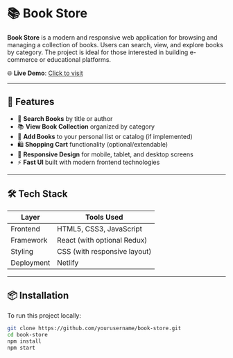 # 📚 Book Store

**Book Store** is a modern and responsive web application for browsing and managing a collection of books. Users can search, view, and explore books by category. The project is ideal for those interested in building e-commerce or educational platforms.

🌐 **Live Demo**: [Click to visit](https://tiny-haupia-324cc4.netlify.app/)

---

## 🚀 Features

- 🔎 **Search Books** by title or author
- 📚 **View Book Collection** organized by category
- 🧾 **Add Books** to your personal list or catalog (if implemented)
- 🛍️ **Shopping Cart** functionality (optional/extendable)
- 📱 **Responsive Design** for mobile, tablet, and desktop screens
- ⚡ **Fast UI** built with modern frontend technologies

---

## 🛠️ Tech Stack

| Layer     | Tools Used                        |
|-----------|-----------------------------------|
| Frontend  | HTML5, CSS3, JavaScript           |
| Framework | React (with optional Redux)       |
| Styling   | CSS (with responsive layout)      |
| Deployment| Netlify                           |

---

## 📦 Installation

To run this project locally:

```bash
git clone https://github.com/yourusername/book-store.git
cd book-store
npm install
npm start

